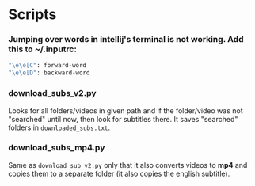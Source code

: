 # Scripts

### Jumping over words in intellij's terminal is not working. Add this to **~/.inputrc**:
```bash
"\e\e[C": forward-word
"\e\e[D": backward-word
```

### download_subs_v2.py
Looks for all folders/videos in given path and if the folder/video was not "searched" until now, then look for subtitles there. It saves "searched" folders in ```downloaded_subs.txt```.

### download_subs_mp4.py
Same as ```download_sub_v2.py``` only that it also converts videos to **mp4** and copies them to a separate folder (it also copies the english subtitle).
